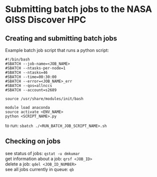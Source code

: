 # Submitting batch jobs to the NASA GISS Discover HPC

## Creating and submitting batch jobs
Example batch job script that runs a python script:
```
#!/bin/bash
#SBATCH --job-name=<JOB_NAME>
#SBATCH --ntasks-per-node=1
#SBATCH --ntasks=46
#SBATCH --time=00:30:00
#SBATCH --error=<JOB_NAME>_err
#SBATCH --qos=allnccs
#SBATCH --account=s2689

source /usr/share/modules/init/bash

module load anaconda
source activate <ENV_NAME>
python <SCRIPT_NAME>.py
```

to run: `sbatch ./<RUN_BATCH_JOB_SCRIPT_NAME>.sh`


## Checking on jobs

see status of jobs: `qstat -u dmkumar`
<br>
get information about a job: `qrsf <JOB_ID>`
<br>
delete a job: `qdel <JOB_ID_NUMBER>`
<br>
see all jobs currently in queue: `qb`

